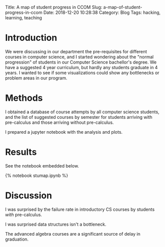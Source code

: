Title: A map of student progress in CCOM
Slug: a-map-of-student-progress-in-ccom
Date: 2018-12-20 10:28:38
Category: Blog
Tags: hacking, learning, teaching

# Introduction

We were discussing in our department the pre-requisites for different
courses in computer science, and I started wondering about the "normal
progression" of students in our Computer Science bachellor's
degree. We have a suggested 4 year curriculum, but hardly any students
graduate in 4 years. I wanted to see if some visualizations could show
any bottlenecks or problem areas in our program.

# Methods

I obtained a database of course attempts by all computer science
students, and the list of suggested courses by semester for students
arriving with pre-calculus and those arriving without pre-calculus.

I prepared a jupyter notebook with the analysis and plots.

# Results

See the notebook embedded below.

{% notebook stumap.ipynb %}

# Discussion

I was surprised by the failure rate in introductory CS courses by
students *with* pre-calculus.

I was surprised data structures isn't a bottleneck.

The advanced algebra courses are a significant source of delay in
graduation.
